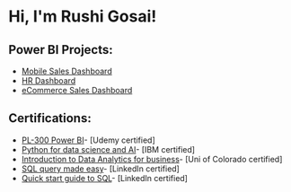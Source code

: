 <h1>Hi, I'm Rushi Gosai!

<h2>Power BI Projects:</h2>

- [Mobile Sales Dashboard](https://github.com/rushingosai/Mobile-Sales-Dasboard)
- [HR Dashboard](https://github.com/rushingosai/HR-Dashboard)
- [eCommerce Sales Dashboard](https://github.com/rushingosai/eCommerce-Sales-Dashboard)

<h2>Certifications:</h2>

- [PL-300 Power BI](https://github.com/rushingosai/Certificates)- [Udemy certified]
- [Python for data science and AI](https://github.com/rushingosai/Certificates)- [IBM certified]
- [Introduction to Data Analytics for business](https://github.com/rushingosai/Certificates)- [Uni of Colorado certified]
- [SQL query made easy](https://github.com/rushingosai/Certificates)- [LinkedIn certified]
- [Quick start guide to SQL](https://github.com/rushingosai/Certificates)- [LinkedIn certified]

